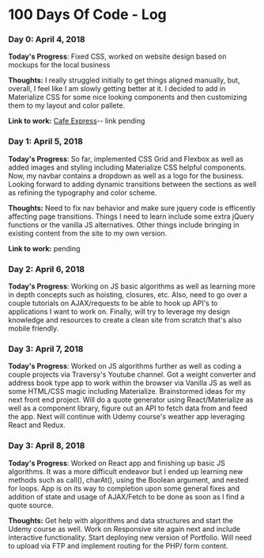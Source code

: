 # 100 Days Of Code - Log

### Day 0: April 4, 2018

**Today's Progress**: Fixed CSS, worked on website design based on mockups for the local business

**Thoughts:** I really struggled initially to get things aligned manually, but, overall, I feel like I am slowly getting better at it. I decided to add in Materialize CSS for some nice looking components and then customizing them to my layout and color pallete. 

**Link to work:** [Cafe Express](http://www.example.com)-- link pending

### Day 1: April 5, 2018

**Today's Progress**: So far, implemented CSS Grid and Flexbox as well as added images and styling including Materialize CSS helpful components. Now, my navbar contains a dropdown as well as a logo for the business. Looking forward to adding dynamic transitions between the sections as well as refining the typography and color scheme.

**Thoughts:** Need to fix nav behavior and make sure jquery code is efficently affecting page transitions. Things I need to learn include some extra jQuery functions or the vanilla JS alternatives. Other things include bringing in existing content from the site to my own version.

**Link to work:** pending

### Day 2: April 6, 2018

**Today's Progress**: Working on JS basic algorithms as well as learning more in depth concepts such as hoisting, closures, etc. Also, need to go over a couple tutorials on AJAX/requests to be able to hook up API's to applications I want to work on. Finally, will try to leverage my design knowledge and resources to create a clean site from scratch that's also mobile friendly.

### Day 3: April 7, 2018

**Today's Progress**: Worked on JS algorithms further as well as coding a couple projects via Traversy's Youtube channel. Got a weight converter and address book type app to work within the browser via Vanilla JS as well as some HTML/CSS magic including Materialize. Brainstormed ideas for my next front end project. Will do a quote generator using React/Materialize as well as a component library, figure out an API to fetch data from and feed the app. Next will continue with Udemy course's weather app leveraging React and Redux.

### Day 3: April 8, 2018

**Today's Progress**: Worked on React app and finishing up basic JS algorithms. It was a more difficult endeavor but I ended up learning new methods such as call(), charAt(), using the Boolean argument, and nested for loops. App is on its way to completion upon some general fixes and addition of state and usage of AJAX/Fetch to be done as soon as I find a quote source.

**Thoughts:** Get help with algorithms and data structures and start the Udemy course as well. Work on Responsive site again next and include interactive functionality. Start deploying new version of Portfolio. Will need to upload via FTP and implement routing for the PHP/ form content.


